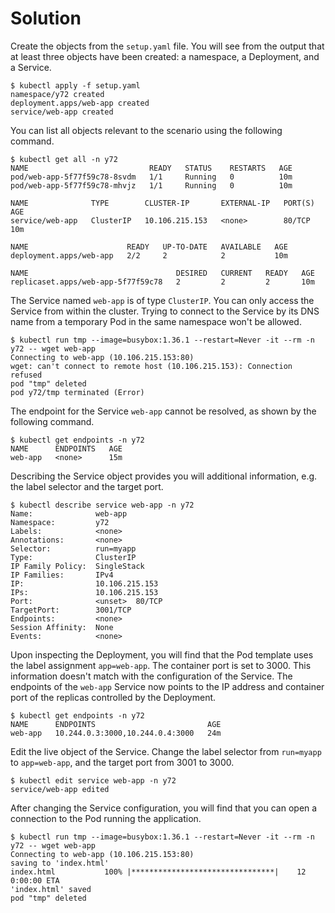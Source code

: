 # Solution

Create the objects from the `setup.yaml` file. You will see from the output that at least three objects have been created: a namespace, a Deployment, and a Service.

```
$ kubectl apply -f setup.yaml
namespace/y72 created
deployment.apps/web-app created
service/web-app created
```

You can list all objects relevant to the scenario using the following command.

```
$ kubectl get all -n y72
NAME                           READY   STATUS    RESTARTS   AGE
pod/web-app-5f77f59c78-8svdm   1/1     Running   0          10m
pod/web-app-5f77f59c78-mhvjz   1/1     Running   0          10m

NAME              TYPE        CLUSTER-IP       EXTERNAL-IP   PORT(S)   AGE
service/web-app   ClusterIP   10.106.215.153   <none>        80/TCP    10m

NAME                      READY   UP-TO-DATE   AVAILABLE   AGE
deployment.apps/web-app   2/2     2            2           10m

NAME                                 DESIRED   CURRENT   READY   AGE
replicaset.apps/web-app-5f77f59c78   2         2         2       10m
```

The Service named `web-app` is of type `ClusterIP`. You can only access the Service from within the cluster. Trying to connect to the Service by its DNS name from a temporary Pod in the same namespace won't be allowed.

```
$ kubectl run tmp --image=busybox:1.36.1 --restart=Never -it --rm -n y72 -- wget web-app
Connecting to web-app (10.106.215.153:80)
wget: can't connect to remote host (10.106.215.153): Connection refused
pod "tmp" deleted
pod y72/tmp terminated (Error)
```

The endpoint for the Service `web-app` cannot be resolved, as shown by the following command.

```
$ kubectl get endpoints -n y72
NAME      ENDPOINTS   AGE
web-app   <none>      15m
```

Describing the Service object provides you will additional information, e.g. the label selector and the target port.

```
$ kubectl describe service web-app -n y72
Name:              web-app
Namespace:         y72
Labels:            <none>
Annotations:       <none>
Selector:          run=myapp
Type:              ClusterIP
IP Family Policy:  SingleStack
IP Families:       IPv4
IP:                10.106.215.153
IPs:               10.106.215.153
Port:              <unset>  80/TCP
TargetPort:        3001/TCP
Endpoints:         <none>
Session Affinity:  None
Events:            <none>
```

Upon inspecting the Deployment, you will find that the Pod template uses the label assignment `app=web-app`. The container port is set to 3000. This information doesn't match with the configuration of the Service. The endpoints of the `web-app` Service now points to the IP address and container port of the replicas controlled by the Deployment.

```
$ kubectl get endpoints -n y72
NAME      ENDPOINTS                         AGE
web-app   10.244.0.3:3000,10.244.0.4:3000   24m
```

Edit the live object of the Service. Change the label selector from `run=myapp` to `app=web-app`, and the target port from 3001 to 3000.

```
$ kubectl edit service web-app -n y72
service/web-app edited
```

After changing the Service configuration, you will find that you can open a connection to the Pod running the application.

```
$ kubectl run tmp --image=busybox:1.36.1 --restart=Never -it --rm -n y72 -- wget web-app
Connecting to web-app (10.106.215.153:80)
saving to 'index.html'
index.html           100% |********************************|    12  0:00:00 ETA
'index.html' saved
pod "tmp" deleted
```